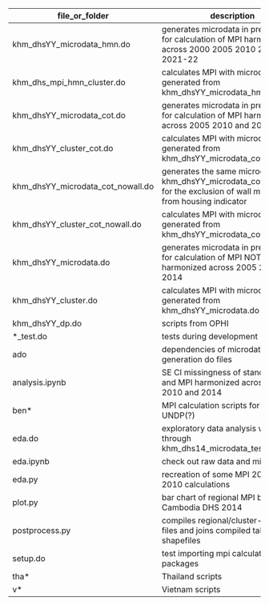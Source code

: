 
| file_or_folder | description |
| --- | --- |
| khm_dhsYY_microdata_hmn.do | generates microdata in preparation for calculation of MPI harmonized across 2000 2005 2010 2014 and 2021-22 |
| khm_dhs_mpi_hmn_cluster.do | calculates MPI with microdata generated from khm_dhsYY_microdata_hmn.do |
| khm_dhsYY_microdata_cot.do | generates microdata in preparation for calculation of MPI harmonized across 2005 2010 and 2014 |
| khm_dhsYY_cluster_cot.do | calculates MPI with microdata generated from khm_dhsYY_microdata_cot.do |
| khm_dhsYY_microdata_cot_nowall.do | generates the same microdata as in khm_dhsYY_microdata_cot.do except for the exclusion of wall material from housing indicator |
| khm_dhsYY_cluster_cot_nowall.do | calculates MPI with microdata generated from khm_dhsYY_microdata_cot_nowall.do |
| khm_dhsYY_microdata.do | generates microdata in preparation for calculation of MPI NOT harmonized across 2005 2010 and 2014 |
| khm_dhsYY_cluster.do | calculates MPI with microdata generated from khm_dhsYY_microdata.do |
| khm_dhsYY_dp.do | scripts from OPHI |
| *_test.do | tests during development |
| ado | dependencies of microdata generation do files |
| analysis.ipynb | SE CI missingness of standard MPI and MPI harmonized across 2005 2010 and 2014  |
| ben* | MPI calculation scripts for Benin from UNDP(?) |
| eda.do | exploratory data analysis while going through khm_dhs14_microdata_test.do |
| eda.ipynb | check out raw data and microdata |
| eda.py | recreation of some MPI 2014 and 2010 calculations |
| plot.py | bar chart of regional MPI based on Cambodia DHS 2014 |
| postprocess.py | compiles regional/cluster-level data files and joins compiled tables to shapefiles |
| setup.do | test importing mpi calculation packages |
| tha* | Thailand scripts |
| v* | Vietnam scripts |
